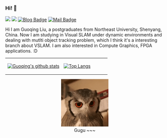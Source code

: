 ### Hi! 👏

![](https://img.shields.io/badge/QQ-1337841346-green.svg) ![](https://img.shields.io/badge/WeChat-Green2_0-green.svg) [![Blog Badge](https://img.shields.io/badge/zhihu-刘国庆-brightgreen)](https://www.zhihu.com/people/liu-guo-qing-76) [![Mail Badge](https://img.shields.io/badge/-guoqing2017@gmail.com-c14438?style=flat-square&logo=Gmail&logoColor=white&link=mailto:ethan.li.whu@gmail.com)](mailto:guoqing2017@gmail.com)

Hi I am Guoqing Liu, a postgraduates from Northeast University, Shenyang, China. Now I am studying in Visual SLAM under dynamic environments and dealing with mutlti object tracking problem, which I think it's a interesting branch about VSLAM. I am also interested in Compute Graphics, FPGA applications. :D

<table><tr><td align="center" width="55%">
  
[![Guoqing's github stats](https://github-readme-stats.vercel.app/api?username=DreamWaterFound&count_private=true&show_icons=true&theme=dark)](https://github.com/DreamWaterFound/github-readme-stats)

</td><td align="top" width="45%">

[![Top Langs](https://github-readme-stats.vercel.app/api/top-langs/?username=DreamWaterFound&layout=compact&theme=dark)](https://github.com/DreamWaterFound/github-readme-stats)

</td></tr></table>

<div style="margin:0 auto; height:auto;">

<p style="text-align: center;"> 
    <img src="https://github.com/DreamWaterFound/DreamWaterFound/blob/master/img/owl.gif" alt="owl" height=150 /> </br>
    Gugu ~~~ 
</p>


</div>